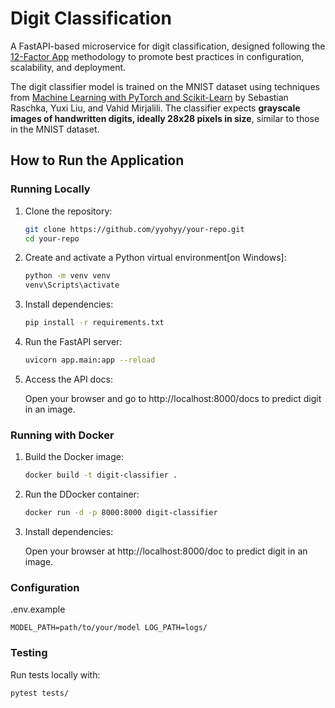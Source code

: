 # Digit Classification 

A FastAPI-based microservice for digit classification, designed following the [12-Factor App](https://12factor.net/) methodology to promote best practices in configuration, scalability, and deployment.

The digit classifier model is trained on the MNIST dataset using techniques from [Machine Learning with PyTorch and Scikit-Learn](https://sebastianraschka.com/blog/2022/ml-pytorch-book.html) by Sebastian Raschka, Yuxi Liu, and Vahid Mirjalili. The classifier expects **grayscale images of handwritten digits, ideally 28x28 pixels in size**, similar to those in the MNIST dataset.

## How to Run the Application

### Running Locally

1. Clone the repository:

   ```bash
   git clone https://github.com/yyohyy/your-repo.git
   cd your-repo
   ```
2. Create and activate a Python virtual environment[on Windows]:
    ```bash
    python -m venv venv
    venv\Scripts\activate
    ```
3. Install dependencies:
    ```bash
    pip install -r requirements.txt
    ```
4. Run the FastAPI server:
    ```bash
    uvicorn app.main:app --reload
    ```
5. Access the API docs:
   
   Open your browser and go to http://localhost:8000/docs to predict digit in an image.

### Running with Docker

1. Build the Docker image:
   ```bash
   docker build -t digit-classifier .
   ```
2. Run the DDocker container:
    ```bash
    docker run -d -p 8000:8000 digit-classifier
    ```
3. Install dependencies:
   
   Open your browser at http://localhost:8000/doc to predict digit in an image.

### Configuration

.env.example  

`
   MODEL_PATH=path/to/your/model
   LOG_PATH=logs/
`

### Testing
Run tests locally with:
```
pytest tests/
```
